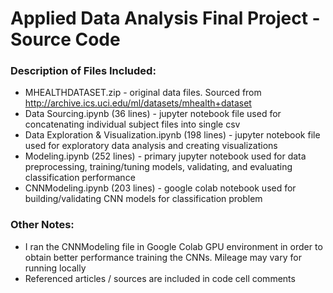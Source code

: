 # Applied Data Analysis Final Project - Source Code

### Description of Files Included:

* MHEALTHDATASET.zip - original data files. Sourced from http://archive.ics.uci.edu/ml/datasets/mhealth+dataset
* Data Sourcing.ipynb (36 lines) - jupyter notebook file used for concatenating individual subject files into single csv
* Data Exploration & Visualization.ipynb (198 lines) - jupyter notebook file used for exploratory data analysis and creating visualizations
* Modeling.ipynb (252 lines) - primary jupyter notebook used for data preprocessing, training/tuning models, validating, and evaluating classification performance
* CNNModeling.ipynb (203 lines) - google colab notebook used for building/validating CNN models for classification problem

### Other Notes:

* I ran the CNNModeling file in Google Colab GPU environment in order to obtain better performance training the CNNs. Mileage may vary for running locally
* Referenced articles / sources are included in code cell comments
